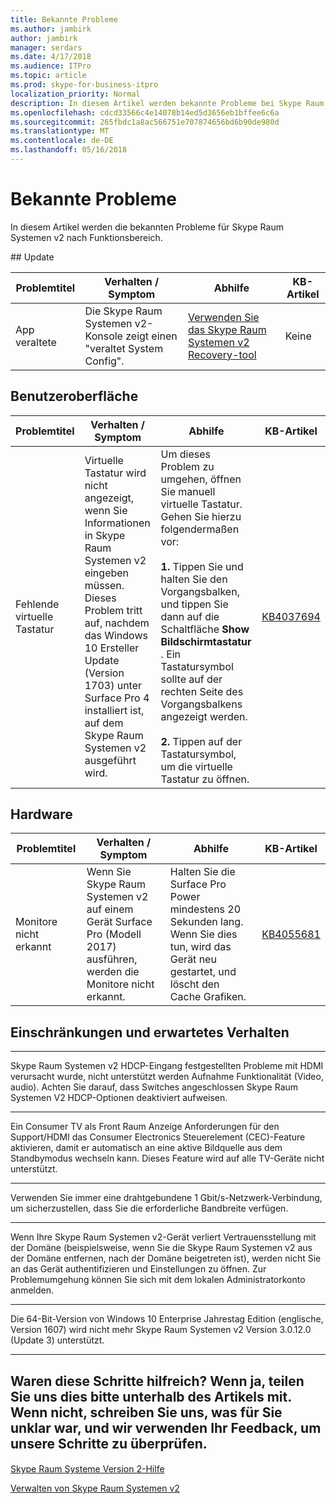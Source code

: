 ```yaml
---
title: Bekannte Probleme
ms.author: jambirk
author: jambirk
manager: serdars
ms.date: 4/17/2018
ms.audience: ITPro
ms.topic: article
ms.prod: skype-for-business-itpro
localization_priority: Normal
description: In diesem Artikel werden bekannte Probleme bei Skype Raum Systemen v2 aktuellen Branch Versionen.
ms.openlocfilehash: cdcd33566c4e14078b14ed5d3656eb1bffee6c6a
ms.sourcegitcommit: 265fbdc1a8ac566751e707874656bd6b90de980d
ms.translationtype: MT
ms.contentlocale: de-DE
ms.lasthandoff: 05/16/2018
---
```

# <a name="known-issues"></a>Bekannte Probleme 
 
In diesem Artikel werden die bekannten Probleme für Skype Raum Systemen v2 nach Funktionsbereich.
<!-- If we get word that one of these issues no longer applies, contact meerak@microsoft.com or msmets@microsoft.com and let them know to EoL the corresponding KB  -->

<a name="update"></a> ## Update 

| Problemtitel |  Verhalten \/ Symptom | Abhilfe | KB-Artikel |
|  ---        |      ---             |   ---            | --- |
|  App veraltete         |    Die Skype Raum Systemen v2-Konsole zeigt einen "veraltet System Config".                |   [Verwenden Sie das Skype Raum Systemen v2 Recovery-tool](recovery-tool.md)             |  Keine |


<a name="OS-conflicts"> </a>  
## <a name="user-interface"></a>Benutzeroberfläche 

| Problemtitel |  Verhalten \/ Symptom | Abhilfe | KB-Artikel |
|  ---        |      ---             |   ---            | --- |
|Fehlende virtuelle Tastatur   | Virtuelle Tastatur wird nicht angezeigt, wenn Sie Informationen in Skype Raum Systemen v2 eingeben müssen. Dieses Problem tritt auf, nachdem das Windows 10 Ersteller Update (Version 1703) unter Surface Pro 4 installiert ist, auf dem Skype Raum Systemen v2 ausgeführt wird. | Um dieses Problem zu umgehen, öffnen Sie manuell virtuelle Tastatur. Gehen Sie hierzu folgendermaßen vor:<br><br> **1.** Tippen Sie und halten Sie den Vorgangsbalken, und tippen Sie dann auf die Schaltfläche **Show Bildschirmtastatur** . Ein Tastatursymbol sollte auf der rechten Seite des Vorgangsbalkens angezeigt werden. <br><br> **2.** Tippen auf der Tastatursymbol, um die virtuelle Tastatur zu öffnen. | [KB4037694](https://support.microsoft.com/en-us/help/4037694/virtual-keyboard-missing-in-skype-room-systems-v2) | 
   

<a name="Hardware"> </a>  
## <a name="hardware"></a>Hardware

| Problemtitel |  Verhalten \/ Symptom | Abhilfe | KB-Artikel |
|  ---        |      ---             |   ---            |   --- |
| Monitore nicht erkannt | Wenn Sie Skype Raum Systemen v2 auf einem Gerät Surface Pro (Modell 2017) ausführen, werden die Monitore nicht erkannt. |  Halten Sie die Surface Pro Power mindestens 20 Sekunden lang. Wenn Sie dies tun, wird das Gerät neu gestartet, und löscht den Cache Grafiken. |[KB4055681](https://support.microsoft.com/en-us/help/4055681/monitors-are-not-detected-when-you-run-skype-room-systems-on-a-surface)       | 
          
<a name="Limits"> </a>
## <a name="limitations-and-expected-behaviors"></a>Einschränkungen und erwartetes Verhalten
***
Skype Raum Systemen v2 HDCP-Eingang festgestellten Probleme mit HDMI verursacht wurde, nicht unterstützt werden Aufnahme Funktionalität (Video, audio). Achten Sie darauf, dass Switches angeschlossen Skype Raum Systemen V2 HDCP-Optionen deaktiviert aufweisen. 
***
Ein Consumer TV als Front Raum Anzeige Anforderungen für den Support/HDMI das Consumer Electronics Steuerelement (CEC)-Feature aktivieren, damit er automatisch an eine aktive Bildquelle aus dem Standbymodus wechseln kann. Dieses Feature wird auf alle TV-Geräte nicht unterstützt. 
***
Verwenden Sie immer eine drahtgebundene 1 Gbit/s-Netzwerk-Verbindung, um sicherzustellen, dass Sie die erforderliche Bandbreite verfügen. 
***
Wenn Ihre Skype Raum Systemen v2-Gerät verliert Vertrauensstellung mit der Domäne (beispielsweise, wenn Sie die Skype Raum Systemen v2 aus der Domäne entfernen, nach der Domäne beigetreten ist), werden nicht Sie an das Gerät authentifizieren und Einstellungen zu öffnen. Zur Problemumgehung können Sie sich mit dem lokalen Administratorkonto anmelden. 
***
Die 64-Bit-Version von Windows 10 Enterprise Jahrestag Edition (englische, Version 1607) wird nicht mehr Skype Raum Systemen v2 Version 3.0.12.0 (Update 3) unterstützt. 
***

<a name="See"> </a>  
## <a name="see-also"></a>Waren diese Schritte hilfreich? Wenn ja, teilen Sie uns dies bitte unterhalb des Artikels mit. Wenn nicht, schreiben Sie uns, was für Sie unklar war, und wir verwenden Ihr Feedback, um unsere Schritte zu überprüfen.


#### 
[Skype Raum Systeme Version 2-Hilfe](https://support.office.com/en-us/article/Skype-Room-Systems-version-2-help-e667f40e-5aab-40c1-bd68-611fe0002ba2)

[Verwalten von Skype Raum Systemen v2](skype-room-systems-v2.md)
#### 
